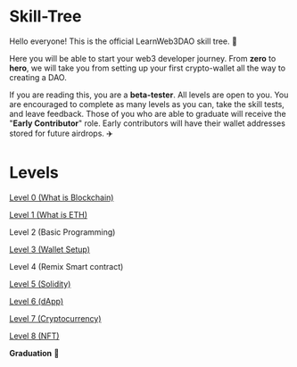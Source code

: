 # Skill-Tree





Hello everyone! This is the official LearnWeb3DAO skill tree. 🌴

Here you will be able to start your web3 developer journey. From **zero** to **hero**, we will take you from setting up your first crypto-wallet all the way to creating a DAO. 

If you are reading this, you are a **beta-tester**. All levels are open to you. You are encouraged to complete as many levels as you can, take the skill tests, and leave feedback. Those of you who are able to graduate will receive the "**Early Contributor**" role. Early contributors will have their wallet addresses stored for future airdrops. ✈️

# Levels

[Level 0 (What is Blockchain)](https://github.com/LearnWeb3DAO/What-is-Blockchain)

[Level 1 (What is ETH)](https://github.com/LearnWeb3DAO/What-is-ETH)

Level 2 (Basic Programming)

[Level 3 (Wallet Setup)](https://github.com/LearnWeb3DAO/Crypto-Wallets)

Level 4 (Remix Smart contract)

[Level 5 (Solidity)](https://github.com/LearnWeb3DAO/Solidity)

[Level 6 (dApp)](https://github.com/LearnWeb3DAO/BasicFrontEndTutorial)

[Level 7 (Cryptocurrency)](https://github.com/LearnWeb3DAO/TokenTutorial)

[Level 8 (NFT)](https://github.com/LearnWeb3DAO/NFT-Tutorial)

**Graduation** 🥳
